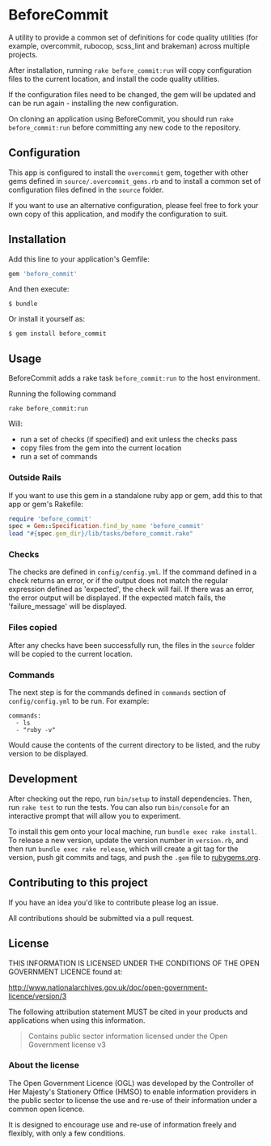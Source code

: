 # BeforeCommit

A utility to provide a common set of definitions for code quality utilities
(for example, overcommit, rubocop, scss_lint and brakeman) across multiple
projects.

After installation, running `rake before_commit:run` will copy configuration
files to the current location, and install the code quality utilities.

If the configuration files need to be changed, the gem will be updated and
can be run again - installing the new configuration.

On cloning an application using BeforeCommit, you should run
`rake before_commit:run` before committing any new code to the repository.

## Configuration

This app is configured to install the `overcommit` gem, together with other
gems defined in `source/.overcommit_gems.rb` and to install a common set
of configuration files defined in the `source` folder.

If you want to use an alternative configuration, please feel free to fork
your own copy of this application, and modify the configuration to suit.

## Installation

Add this line to your application's Gemfile:

```ruby
gem 'before_commit'
```

And then execute:

    $ bundle

Or install it yourself as:

    $ gem install before_commit

## Usage

BeforeCommit adds a rake task `before_commit:run` to the host environment.

Running the following command

    rake before_commit:run

Will:
- run a set of checks (if specified) and exit unless the checks pass
- copy files from the gem into the current location
- run a set of commands

### Outside Rails

If you want to use this gem in a standalone ruby app or gem, add this to
that app or gem's Rakefile:

```ruby
require 'before_commit'
spec = Gem::Specification.find_by_name 'before_commit'
load "#{spec.gem_dir}/lib/tasks/before_commit.rake"
```

### Checks

The checks are defined in `config/config.yml`. If the command defined in a
check returns an error, or if the output does not match the regular expression
defined as 'expected', the check will fail. If there was an error, the error
output will be displayed. If the expected match fails, the 'failure_message'
will be displayed.

### Files copied

After any checks have been successfully run, the files in the `source` folder
will be copied to the current location.

### Commands

The next step is for the commands defined in `commands` section of
`config/config.yml` to be run. For example:

    commands:
      - ls
      - "ruby -v"

Would cause the contents of the current directory to be listed, and the ruby
version to be displayed.

## Development

After checking out the repo, run `bin/setup` to install dependencies.
Then, run `rake test` to run the tests. You can also run `bin/console`
for an interactive prompt that will allow you to experiment.

To install this gem onto your local machine, run `bundle exec rake install`.
To release a new version, update the version number in `version.rb`, and then
run `bundle exec rake release`, which will create a git tag for the version,
push git commits and tags, and push the `.gem` file
to [rubygems.org](https://rubygems.org).

## Contributing to this project

If you have an idea you'd like to contribute please log an issue.

All contributions should be submitted via a pull request.

## License

THIS INFORMATION IS LICENSED UNDER THE CONDITIONS OF THE OPEN GOVERNMENT LICENCE found at:

http://www.nationalarchives.gov.uk/doc/open-government-licence/version/3

The following attribution statement MUST be cited in your products and applications when using this information.

> Contains public sector information licensed under the Open Government license v3

### About the license

The Open Government Licence (OGL) was developed by the Controller of Her Majesty's Stationery Office (HMSO) to enable information providers in the public sector to license the use and re-use of their information under a common open licence.

It is designed to encourage use and re-use of information freely and flexibly, with only a few conditions.
